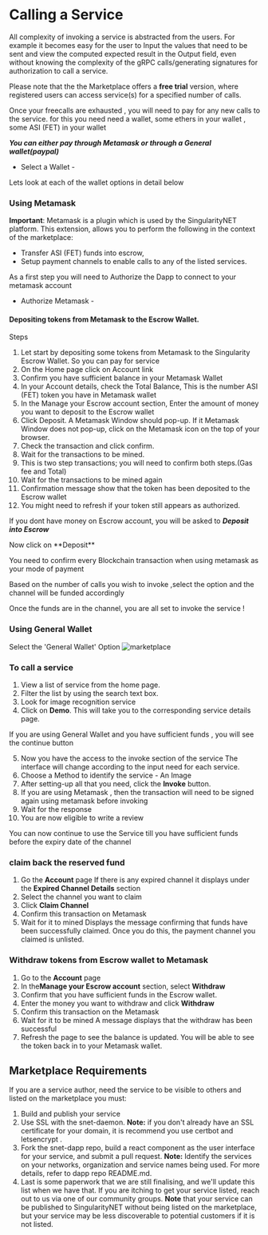 # Calling a Service

All complexity of invoking a service is abstracted from the users.
For example it becomes easy for the user to Input the values that need to be sent and view the computed expected result in the Output field, even without knowing the complexity of the gRPC calls/generating signatures for authorization to call a service.

Please note that the the Marketplace offers a **free trial** version, where registered users can access service(s) for a specified number of calls.

<ImageViewer src="/assets/images/products/AIMarketplace/core-concepts/free_call_feature.png" alt="marketplace"/>

Once your freecalls are exhausted , you will need to pay for any new calls to the service. for this you need need a wallet, some ethers in your wallet , some ASI (FET) in your wallet

**_You can either pay through Metamask or through a General wallet(paypal)_**

-   Select a Wallet -
    <ImageViewer src="/assets/images/products/AIMarketplace/core-concepts/select_awallet.png" alt="marketplace"/>

Lets look at each of the wallet options in detail below

### Using Metamask

**Important**: Metamask is a plugin which is used by the SingularityNET platform. This extension, allows you to perform the following in the context of the marketplace:

-   Transfer ASI (FET) funds into escrow,
-   Setup payment channels to enable calls to any of the listed services.

As a first step you will need to Authorize the Dapp to connect to your metamask account

-   Authorize Metamask -
    <ImageViewer src="/assets/images/products/AIMarketplace/core-concepts/authorize_metamask.png" alt="marketplace"/>

#### Depositing tokens from Metamask to the Escrow Wallet.

Steps

1. Let start by depositing some tokens from Metamask to the Singularity Escrow Wallet. So you can pay for service
2. On the Home page click on Account link
3. Confirm you have sufficient balance in your Metamask Wallet
4. In your Account details, check the Total Balance, This is the number ASI (FET) token you have in Metamask wallet
5. In the Manage your Escrow account section, Enter the amount of money you want to deposit to the Escrow wallet
6. Click Deposit. A Metamask Window should pop-up. If it Metamask Window does not pop-up, click on the Metamask icon on the top of your browser.
7. Check the transaction and click confirm.
8. Wait for the transactions to be mined.
9. This is two step transactions; you will need to confirm both steps.(Gas fee and Total)
10. Wait for the transactions to be mined again
11. Confirmation message show that the token has been deposited to the Escrow wallet
12. You might need to refresh if your token still appears as authorized.

If you dont have money on Escrow account, you will be asked to **_Deposit into Escrow_**

<ImageViewer src="/assets/images/products/AIMarketplace/core-concepts/depositinEscrow.png" alt="marketplace"/>
Now click on **Deposit**

You need to confirm every Blockchain transaction when using metamask as your mode of payment

<ImageViewer src="/assets/images/products/AIMarketplace/core-concepts/confirmationfrommetamask.png" alt="marketplace"/>

Based on the number of calls you wish to invoke ,select the option and the channel will be
funded accordingly

<ImageViewer src="/assets/images/products/AIMarketplace/core-concepts/metamaskmultiplecalls.png" alt="marketplace"/>

Once the funds are in the channel, you are all set to invoke the service !

### Using General Wallet

Select the 'General Wallet' Option
![marketplace](/assets/images/products/AIMarketplace/core-concepts/marketplaceimage.gif)

### To call a service

1. View a list of service from the home page.
2. Filter the list by using the search text box.
3. Look for image recognition service
4. Click on **Demo**.
   This will take you to the corresponding service details page.

If you are using General Wallet and you have sufficient funds , you will see the continue button
<ImageViewer src="/assets/images/products/AIMarketplace/core-concepts/generalwalletUse.png" alt="marketplace"/>

5. Now you have the access to the invoke section of the service
   The interface will change according to the input need for each service.
6. Choose a Method to identify the service - An Image
7. After setting-up all that you need, click the **Invoke** button.
8. If you are using Metamask , then the transaction will need to be signed again using metamask before invoking
9. Wait for the response
10. You are now eligible to write a review
    <ImageViewer src="/assets/images/products/AIMarketplace/core-concepts/reviewscree.png" alt="marketplace"/>

You can now continue to use the Service till you have sufficient funds before the expiry date of the channel

### claim back the reserved fund

1. Go the **Account** page
   If there is any expired channel it displays under the **Expired Channel Details** section
2. Select the channel you want to claim
3. Click **Claim Channel**
4. Confirm this transaction on Metamask
5. Wait for it to mined
   Displays the message confirming that funds have been successfully claimed. Once you do this, the payment channel you claimed is unlisted.

### Withdraw tokens from Escrow wallet to Metamask

1. Go to the **Account** page
2. In the**Manage your Escrow account** section, select **Withdraw**
3. Confirm that you have sufficient funds in the Escrow wallet.
4. Enter the money you want to withdraw and click **Withdraw**
5. Confirm this transaction on the Metamask
6. Wait for it to be mined
   A message displays that the withdraw has been successful
7. Refresh the page to see the balance is updated.
   You will be able to see the token back in to your Metamask wallet.

## Marketplace Requirements

If you are a service author, need the service to be visible to others and listed on the marketplace you must:

1. Build and publish your service
2. Use SSL with the snet-daemon.
   **Note:** if you don't already have an SSL certificate for your domain, it is recommend you use certbot and letsencrypt .
3. Fork the snet-dapp repo, build a react component as the user interface for your service, and submit a pull request.
   **Note:** Identify the services on your networks, organization and service names being used. For more details, refer to dapp repo README.md.
4. Last is some paperwork that we are still finalising, and we'll update this list when we have that. If you are itching to get your service listed, reach out to us via one of our community groups.
   **Note** that your service can be published to SingularityNET without being listed on the marketplace, but your service may be less discoverable to potential customers if it is not listed.
